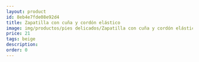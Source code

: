 ```yaml
---
layout: product
id: 8eb4e7fde08e92d4
title: Zapatilla con cuña y cordón elástico
image: img/productos/pies delicados/Zapatilla con cuña y cordón elástico=21=beige.webp
price: 21
tags: beige
description: 
order: 0
---
```

